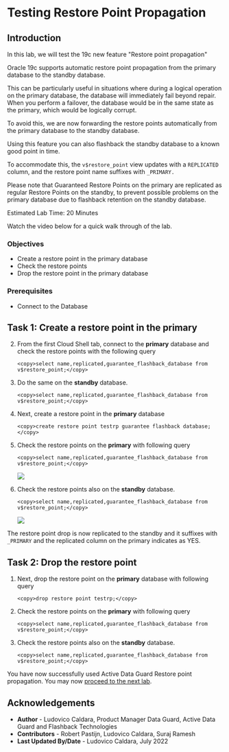 # Testing Restore Point Propagation

## Introduction
In this lab, we will test the 19c new feature "Restore point propagation"

Oracle 19c supports automatic restore point propagation from the primary database to the standby database.

This can be particularly useful in situations where during a logical operation on the primary database, the database will immediately fail beyond repair. When you perform a failover, the database would be in the same state as the primary, which would be logically corrupt.

To avoid this, we are now forwarding the restore points automatically from the primary database to the standby database.

Using this feature you can also flashback the standby database to a known good point in time.

To accommodate this, the `v$restore_point` view updates with a `REPLICATED` column, and the restore point name suffixes with `_PRIMARY.`

Please note that Guaranteed Restore Points on the primary are replicated as regular Restore Points on the standby, to prevent possible problems on the primary database due to flashback retention on the standby database.

Estimated Lab Time: 20 Minutes

Watch the video below for a quick walk through of the lab.

[](youtube:4KVfLFQWdiw)

### Objectives
- Create a restore point in the primary database
- Check the restore points
- Drop the restore point in the primary database

### Prerequisites
- Connect to the Database

## Task 1: Create a restore point in the primary

2. From the first Cloud Shell tab, connect to the **primary** database and check the restore points with the following query

    ````
    <copy>select name,replicated,guarantee_flashback_database from v$restore_point;</copy>
    ````

3. Do the same on the **standby** database.

    ````
    <copy>select name,replicated,guarantee_flashback_database from v$restore_point;</copy>
    ````

4. Next, create a restore point in the **primary** database

    ````
    <copy>create restore point testrp guarantee flashback database;</copy>
    ````

5. Check the restore points on the **primary** with following query

    ````
    <copy>select name,replicated,guarantee_flashback_database from v$restore_point;</copy>
    ````
    ![](./images/rp-primary.png)

6. Check the restore points also on the **standby** database.
    ````
    <copy>select name,replicated,guarantee_flashback_database from v$restore_point;</copy>
    ````
    ![](./images/rp-standby.png)

  The restore point drop is now replicated to the standby and it suffixes with `_PRIMARY` and the replicated column on the primary indicates as YES.

## Task 2: Drop the restore point

1. Next, drop the restore point on the **primary** database with following query
    ````
    <copy>drop restore point testrp;</copy>
    ````

2. Check the restore points on the **primary** with following query

    ````
    <copy>select name,replicated,guarantee_flashback_database from v$restore_point;</copy>
    ````

6. Check the restore points also on the **standby** database.

    ````
    <copy>select name,replicated,guarantee_flashback_database from v$restore_point;</copy>
    ````

You have now successfully used Active Data Guard Restore point propagation. You may now [proceed to the next lab](#next).


## Acknowledgements

- **Author** - Ludovico Caldara, Product Manager Data Guard, Active Data Guard and Flashback Technologies
- **Contributors** - Robert Pastijn, Ludovico Caldara, Suraj Ramesh
- **Last Updated By/Date** -  Ludovico Caldara, July 2022

